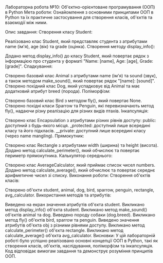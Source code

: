 Лабораторна робота №10: Об'єктно-орієнтоване програмування (ООП) в Python
Мета роботи:
Ознайомлення з основними принципами ООП в Python та їх практичне застосування для створення класів, об'єктів та взаємодії між ними.

Опис завдання:
Створення класу Student:

Реалізовано клас Student, який представляє студента з атрибутами name (ім'я), age (вік) та grade (оцінка).
Створення методу display_info():

Додано метод display_info() до класу Student, який повертає рядок з інформацією про студента у форматі "Name: [name], Age: [age], Grade: [grade]".
Спадкування:

Створено базовий клас Animal з атрибутами name (ім'я) та sound (звук), а також методом make_sound(), який повертає рядок "[name]: [sound]".
Створено похідний клас Dog, який успадковує від Animal та має додатковий атрибут breed (порода).
Поліморфізм:

Створено базовий клас Bird з методом fly(), який повертає None.
Створено похідні класи Sparrow та Penguin, які перевизначають метод fly(), надаючи різну реалізацію для різних видів птахів.
Інкапсуляція:

Створено клас Encapsulation з атрибутами різних рівнів доступу:
public: доступний з будь-якого місця.
_protected: доступний лише всередині класу та його підкласів.
__private: доступний лише всередині класу (через name mangling).
Прямокутник:

Створено клас Rectangle з атрибутами width (ширина) та height (висота).
Додано метод calculate_perimeter(), який обчислює та повертає периметр прямокутника.
Калькулятор середнього:

Створено клас AverageCalculator, який приймає список чисел numbers.
Додано метод calculate_average(), який обчислює та повертає середнє арифметичне чисел зі списку.
Виконання роботи:
Створення об'єктів класів:

Створено об'єкти student, animal, dog, bird, sparrow, penguin, rectangle, avg_calculator.
Використання методів та атрибутів:

Виведено на екран значення атрибутів об'єкта student.
Викликано метод display_info() об'єкта student.
Викликано метод make_sound() об'єктів animal та dog.
Виведено породу собаки (dog.breed).
Викликано метод fly() об'єктів bird, sparrow та penguin.
Виведено значення атрибутів об'єкта obj з різними рівнями доступу.
Викликано метод calculate_perimeter() об'єкта rectangle.
Викликано метод calculate_average() об'єкта avg_calculator.
Висновки:
У цій лабораторній роботі було успішно реалізовано основні концепції ООП в Python, такі як створення класів, об'єктів, наслідування, поліморфізм та інкапсуляція. Код відповідає вимогам завдання та демонструє розуміння принципів ООП.
